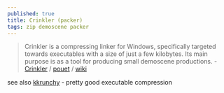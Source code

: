 ```yaml
---
published: true
title: Crinkler (packer)
tags: zip demoscene packer
---
```

> Crinkler is a compressing linker for Windows, specifically targeted towards executables with a size of just a few kilobytes. Its main purpose is as a tool for producing small demoscene productions. - [Crinkler](https://github.com/runestubbe/Crinkler) / [pouet](http://www.pouet.net/prod.php?which=18158) / [wiki](https://in4k.github.io/wiki/crinkler)

see also [kkrunchy](http://www.farbrausch.de/~fg/kkrunchy/) - pretty good executable compression